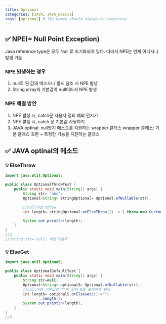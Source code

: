 ```yaml
---
title: Optional
categories: [JAVA, JAVA_Basics]
tags: [optional] # TAG names should always be lowercase
---
```


## ✅ NPE(= Null Point Exception)

Java reference type은 모두 Null 로 초기화되어 있다.
따라서 NPE는 언제 어디서나 발생 가능

### NPE 발생하는 경우

1. null로 된 값의 메소드나 필드 참조 시 NPE 발생
2. String array의 기본값이 null이라서 NPE 발생

### NPE 해결 방안

1. NPE 발생 시, catch문 사용자 정의 예외 던지기
2. NPE 발생 시, catch 문 기본값 사용하기
3. JAVA optinal: null방지 메소드를 지원하는 wrapper 클래스
   wrapper 클래스: 기본 클래스 호환 + 특정한 기능을 지원하는 클래스

## ✅ JAVA optinal의 메소드

### 💡 ElseThrow

```java
import java.util.Optional;

public class OptionalThrowTest {
    public static void main(String[] args) {
        String str= "abc";
        Optional<String> stringOptional= Optional.ofNullable(str);

        //null이면 throw
        int length= stringOptional.orElseThrow(() -> { throw new CustomException("CustomerException occured"); } ).length();

        System.out.println(length);
    }
}
//3
//String str= null; 이면 0출력
```

### 💡 ElseGet

```java
import java.util.Optional;

public class OptionalDefaultTest {
    public static void main(String[] args) {
        String str=null;
        Optional<String> optionalS= Optional.ofNullable(str);
        //null이면 기본값인 ""의 길이 0을 출력하게 된다.
        int length= optionalS.orElseGet(()->"")
                .length();
        System.out.println(length);
    }
}
//0
```
